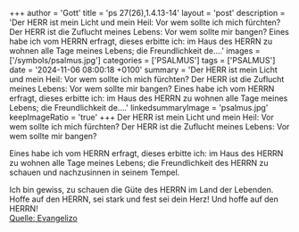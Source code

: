 +++
author = 'Gott'
title = 'ps 27(26),1.4.13-14'
layout = 'post'
description = 'Der HERR ist mein Licht und mein Heil:  Vor wem sollte ich mich fürchten?  Der HERR ist die Zuflucht meines Lebens:  Vor wem sollte mir bangen?  Eines habe ich vom HERRN erfragt, dieses erbitte ich:  im Haus des HERRN zu wohnen alle Tage meines Lebens;  die Freundlichkeit de....'
images = ['/symbols/psalmus.jpg']
categories = ['PSALMUS']
tags = ['PSALMUS']
date = '2024-11-06 08:00:18 +0100'
summary = 'Der HERR ist mein Licht und mein Heil:  Vor wem sollte ich mich fürchten?  Der HERR ist die Zuflucht meines Lebens:  Vor wem sollte mir bangen?  Eines habe ich vom HERRN erfragt, dieses erbitte ich:  im Haus des HERRN zu wohnen alle Tage meines Lebens;  die Freundlichkeit de....'
linkedsummaryImage = 'psalmus.jpg'
keepImageRatio = 'true'
+++
Der HERR ist mein Licht und mein Heil: 
Vor wem sollte ich mich fürchten? 
Der HERR ist die Zuflucht meines Lebens: 
Vor wem sollte mir bangen?

Eines habe ich vom HERRN erfragt, dieses erbitte ich: 
im Haus des HERRN zu wohnen alle Tage meines Lebens; 
die Freundlichkeit des HERRN zu schauen 
und nachzusinnen in seinem Tempel.<!--more-->

Ich bin gewiss, zu schauen 
die Güte des HERRN im Land der Lebenden.
Hoffe auf den HERRN, sei stark 
und fest sei dein Herz! Und hoffe auf den HERRN!<br> [Quelle: Evangelizo](https://evangeliumtagfuertag.org/DE/gospel)